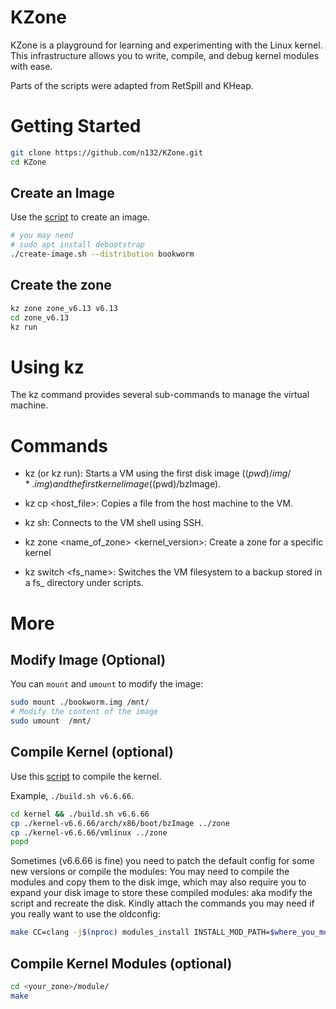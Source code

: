 # KZone

KZone is a playground for learning and experimenting with the Linux kernel. This infrastructure allows you to write, compile, and debug kernel modules with ease.

Parts of the scripts were adapted from RetSpill and KHeap.


# Getting Started

```sh
git clone https://github.com/n132/KZone.git
cd KZone
```

## Create an Image

Use the [script][3] to create an image. 

```bash
# you may need
# sudo apt install debootstrap
./create-image.sh --distribution bookworm
```

## Create the zone
```bash
kz zone zone_v6.13 v6.13
cd zone_v6.13
kz run
```

# Using kz

The kz command provides several sub-commands to manage the virtual machine.

# Commands
- kz (or kz run):
Starts a VM using the first disk image ($(pwd)/img/*.img) and the first kernel image ($(pwd)/bzImage).

- kz cp <host_file>:
Copies a file from the host machine to the VM.

- kz sh:
Connects to the VM shell using SSH.

- kz zone <name_of_zone> <kernel_version>:
Create a zone for a specific kernel

- kz switch <fs_name>:
Switches the VM filesystem to a backup stored in a fs_<name> directory under scripts.




[1]: https://github.com/sefcom/RetSpill
[2]: https://github.com/sefcom/KHeaps
[3]: ./scripts/create-image.sh
[4]: ./kernel/build.sh
[5]: https://github.com/torvalds/linux/blob/master/scripts/extract-vmlinux
[6]: https://github.com/marin-m/vmlinux-to-elf



# More

## Modify Image (Optional)
You can `mount` and `umount` to modify the image:

```bash
sudo mount ./bookworm.img /mnt/
# Modify the content of the image
sudo umount  /mnt/
```


## Compile Kernel (optional)

Use this [script][4] to compile the kernel.

Example, `./build.sh v6.6.66`.

```bash
cd kernel && ./build.sh v6.6.66
cp ./kernel-v6.6.66/arch/x86/boot/bzImage ../zone
cp ./kernel-v6.6.66/vmlinux ../zone
popd
```

Sometimes (v6.6.66 is fine) you need to patch the default config for some new versions or compile the modules: You may need to compile the modules and copy them to the disk imge, which may also require you to expand your disk image to store these compiled modules: aka modify the script and recreate the disk. Kindly attach the commands you may need if you really want to use the oldconfig:

```bash
make CC=clang -j$(nproc) modules_install INSTALL_MOD_PATH=$where_you_mount_the_disk_img
```


## Compile Kernel Modules (optional)

```bash
cd <your_zone>/module/
make
```
